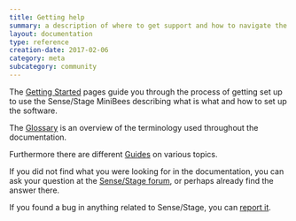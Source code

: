 ```yaml
---
title: Getting help
summary: a description of where to get support and how to navigate the documentation
layout: documentation
type: reference
creation-date: 2017-02-06
category: meta
subcategory: community
---
```


The [Getting Started](getting-started-with-sensestage) pages guide you through the process of getting set up to use the Sense/Stage MiniBees describing what is what and how to set up the software.

The [Glossary](glossary) is an overview of the terminology used throughout the documentation.

Furthermore there are different [Guides](guides) on various topics.

If you did not find what you were looking for in the documentation, you can ask your question at the [Sense/Stage forum](https://forum.sensestage.eu), or perhaps already find the answer there.

If you found a bug in anything related to Sense/Stage, you can [report it](reporting-bugs).
